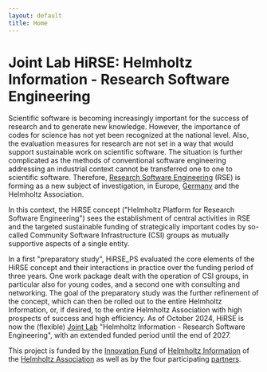 ```yaml
---
layout: default
title: Home
---
```

# Joint Lab HiRSE: Helmholtz Information - Research Software Engineering

Scientific software is becoming increasingly important for the success of research and to generate new knowledge. However, the importance of codes for science has not yet been recognized at the national level. Also, the evaluation measures for research are not set in a way that would support sustainable work on scientific software. The situation is further complicated as the methods of conventional software engineering addressing an industrial context cannot be transferred one to one to scientific software. Therefore, [Research Software Engineering](https://en.wikipedia.org/wiki/Research_software_engineering) (RSE) is forming as a new subject of investigation, in Europe, [Germany](https://de-rse.org/) and the Helmholtz Association.

In this context, the HiRSE concept ("Helmholtz Platform for Research Software Engineering") sees the establishment of central activities in RSE and the targeted sustainable funding of strategically important codes by so-called Community Software Infrastructure (CSI) groups as mutually supportive aspects of a single entity.

In a first "preparatory study", HiRSE_PS evaluated the core elements of the HiRSE concept and their interactions in practice over the funding period of three years. One work package dealt with the operation of CSI groups, in particular also for young codes, and a second one with consulting and networking. The goal of the preparatory study was the further refinement of the concept, which can then be rolled out to the entire Helmholtz Information, or, if desired, to the entire Helmholtz Association with high prospects of success and high efficiency. As of October 2024, HiRSE is now the (flexible) [Joint Lab](https://information.helmholtz.de/cross-cutting-activities/joints-labs/) "Helmholtz Information - Research Software Engineering", with an extended funded period until the end of 2027.

This project is funded by the [Innovation Fund](https://www.helmholtz.de/en/transfer/helmholtz-association-transfer-instruments/innovation-fund-of-the-helmholtz-centers/) of [Helmholtz Information](https://www.helmholtz.de/en/research/research-fields/information/) of the [Helmholtz Association](https://www.helmholtz.de/en/) as well as by the four participating [partners](partners.html#hirse-partners). 
